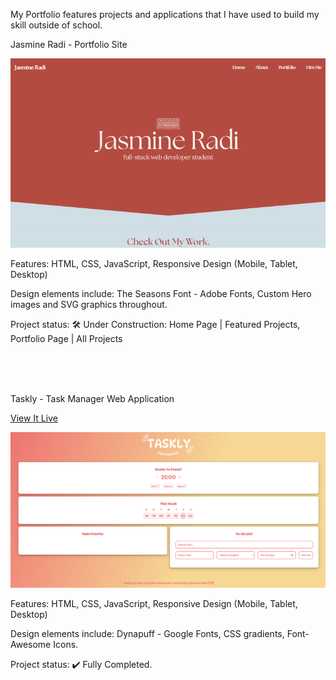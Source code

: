 My Portfolio features projects and applications that I have used to build my skill outside of school. 



Jasmine Radi - Portfolio Site

<img src="portfolio.png" style="width=150px height: 150px">

Features: HTML, CSS, JavaScript, Responsive Design (Mobile, Tablet, Desktop)

Design elements include: The Seasons Font - Adobe Fonts, Custom Hero images and SVG graphics throughout.

Project status: 🛠️ Under Construction: Home Page | Featured Projects, Portfolio Page | All Projects

<br>
<br>
<br>


Taskly - Task Manager Web Application

<a href="https://tasklythetaskmanager.netlify.app">View It Live</a>

<img src="taskly.png">

Features: HTML, CSS, JavaScript, Responsive Design (Mobile, Tablet, Desktop)

Design elements include: Dynapuff - Google Fonts, CSS gradients, Font-Awesome Icons.

Project status: ✔️ Fully Completed.




